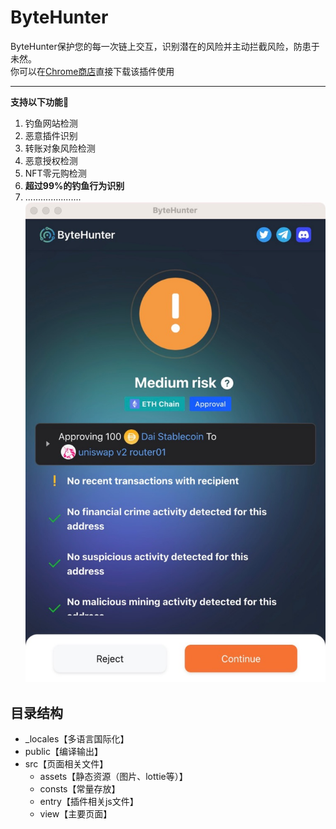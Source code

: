 # ByteHunter
ByteHunter保护您的每一次链上交互，识别潜在的风险并主动拦截风险，防患于未然。
<br>
你可以在[Chrome商店](https://chrome.google.com/webstore/detail/bytehunter/kidhkonioajdkjglffdlojnnlpdbeeol)直接下载该插件使用
***
**支持以下功能🔽**
1. 钓鱼网站检测
2. 恶意插件识别
3. 转账对象风险检测
4. 恶意授权检测
5. NFT零元购检测
6. **超过99%的钓鱼行为识别**
7. ......................
![extension](./images/Extension.jpeg "image")

## 目录结构
- _locales【多语言国际化】
- public【编译输出】
- src【页面相关文件】
    - assets【静态资源（图片、lottie等）】
    - consts【常量存放】
    - entry【插件相关js文件】
    - view【主要页面】